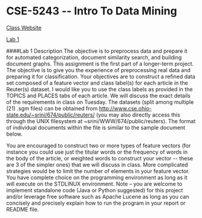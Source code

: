 # CSE-5243 -- Intro To Data Mining

[Class Website](http://web.cse.ohio-state.edu/~srini/674/)

[Lab 1](http://web.cse.ohio-state.edu/~srini/674/assignment1.doc)

####Lab 1 Description
The objective is to preprocess data and prepare it for automated categorization, document similarity search, and building document graphs. This assignment is the first part of a longer-term project. The objective is to give you the experience of preprocessing real data and preparing it for classification. Your objectives are to construct a refined data set composed of a feature vector and class label(s) for each article in the Reuter(s) dataset.  I would like you to use the class labels as provided in the TOPICS and PLACES tabs of each article. We will discuss the exact details of the requirements in class on Tuesday. The datasets (split among multiple (21) .sgm files) can be obtained from http://www.cse.ohio-state.edu/~srini/674/public/reuters/  (you may also directly access this through the UNIX filesystem at ~srini/WWW/674/public/reuters). The format of individual documents within the file is similar to the sample document below. 

You are encouraged to construct two or more types of feature vectors (for instance you could use just the titular words or the frequency of words in the body of the article, or weighted words to construct your vector -- these are 3 of the simpler ones) that we will discuss in class. More complicated strategies would be to limit the number of elements in your feature vector. You have complete choice on the programming environment as long as it will execute on the STDLINUX environment. Note – you are welcome to implement standalone code (Java or Python suggested) for this project and/or leverage free software such as Apache Lucene as long as you can concisely and precisely explain how to run the program in your report or README file.
